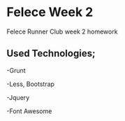 # Felece Week 2
Felece Runner Club week 2 homework
## Used Technologies;

-Grunt

-Less, Bootstrap

-Jquery

-Font Awesome
